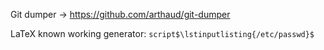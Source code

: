 Git dumper -> https://github.com/arthaud/git-dumper

LaTeX known working generator:
`script$\lstinputlisting{/etc/passwd}$`
